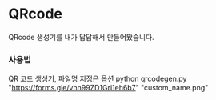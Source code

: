 # QRcode
QRcode 생성기를 내가 답답해서 만들어봤습니다.


### 사용법
QR 코드 생성기, 파일명 지정은 옵션
python qrcodegen.py "https://forms.gle/vhn99ZD1Gri1eh6b7" "custom_name.png"
